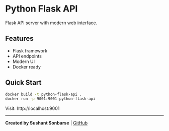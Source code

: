 # Python Flask API

Flask API server with modern web interface.

## Features
- Flask framework
- API endpoints
- Modern UI
- Docker ready

## Quick Start
```bash
docker build -t python-flask-api .
docker run -p 9001:9001 python-flask-api
```

Visit: http://localhost:9001

---
**Created by Sushant Sonbarse** | [GitHub](https://github.com/sonbarse17/)